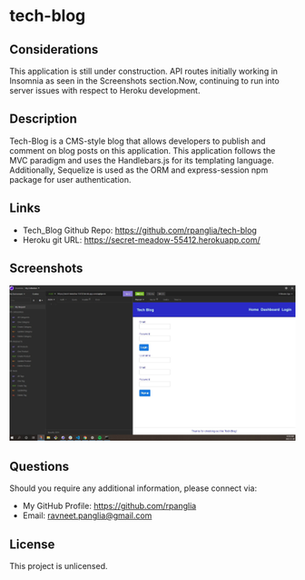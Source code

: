 # tech-blog

## Considerations
This application is still under construction. API routes initially working in Insomnia as seen in the Screenshots section.Now, continuing to run into server issues with respect to Heroku development. 

## Description
Tech-Blog is a CMS-style blog that allows developers to publish and comment on blog posts on this application. This application follows the MVC paradigm and uses the Handlebars.js for its templating language. Additionally, Sequelize is used as the ORM and express-session npm package for user authentication. 


## Links
* Tech_Blog Github Repo: https://github.com/rpanglia/tech-blog
* Heroku git URL: https://secret-meadow-55412.herokuapp.com/


## Screenshots
![techbloghomepage](/public/images/techbloginsomnia.jpg)

## Questions
Should you require any additional information, please connect via:
* My GitHub Profile: https://github.com/rpanglia
* Email: ravneet.panglia@gmail.com

## License
This project is unlicensed.